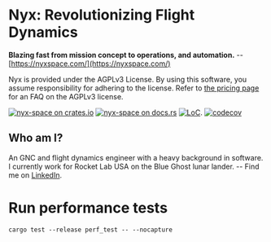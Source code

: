 # Nyx: Revolutionizing Flight Dynamics

**Blazing fast from mission concept to operations, and automation.** -- [https://nyxspace.com/](https://nyxspace.com/)

Nyx is provided under the AGPLv3 License. By using this software, you assume responsibility for adhering to the license. Refer to [the pricing page](https://nyxspace.com/pricing/) for an FAQ on the AGPLv3 license.

[![nyx-space on crates.io][cratesio-image]][cratesio]
[![nyx-space on docs.rs][docsrs-image]][docsrs]
[![LoC](https://tokei.rs/b1/github/nyx-space/nyx?category=lines)](https://github.com/nyx-space/nyx).
[![codecov](https://codecov.io/gh/nyx-space/nyx/graph/badge.svg?token=gEiAvwzwh5)](https://codecov.io/gh/nyx-space/nyx)

[cratesio-image]: https://img.shields.io/crates/v/nyx-space.svg
[cratesio]: https://crates.io/crates/nyx-space
[docsrs-image]: https://docs.rs/nyx-space/badge.svg
[docsrs]: https://docs.rs/nyx-space/

## Who am I?
An GNC and flight dynamics engineer with a heavy background in software. I currently work for Rocket Lab USA on the Blue Ghost lunar lander. -- Find me on [LinkedIn](https://www.linkedin.com/in/chrisrabotin/).

# Run performance tests

```
cargo test --release perf_test -- --nocapture
```
